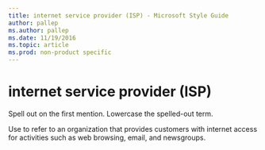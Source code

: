 ```yaml
---
title: internet service provider (ISP) - Microsoft Style Guide
author: pallep
ms.author: pallep
ms.date: 11/19/2016
ms.topic: article
ms.prod: non-product specific
---
```


# internet service provider (ISP)

Spell out on the first mention. Lowercase the spelled-out term.

Use
to refer to an organization that provides customers with internet
access for activities such as web browsing, email, and newsgroups.
